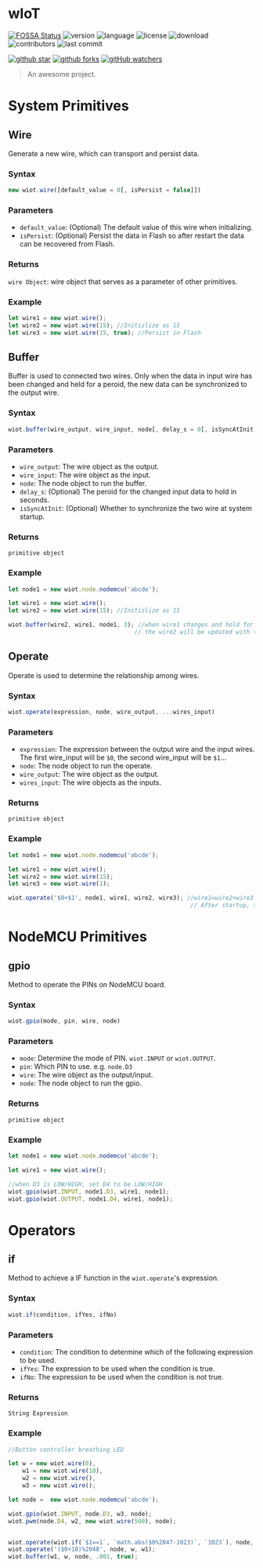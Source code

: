 # wIoT


[![FOSSA Status](https://app.fossa.com/api/projects/git%2Bgithub.com%2FIoTcat%2FwIoT.svg?type=shield)](https://app.fossa.com/projects/git%2Bgithub.com%2FIoTcat%2FwIoT?ref=badge_shield)
![version](https://img.shields.io/npm/v/wiot)
![language](https://img.shields.io/github/languages/top/iotcat/wiot)
![license](https://img.shields.io/npm/l/wiot)
![download](https://img.shields.io/npm/dt/wiot)
![contributors](https://img.shields.io/github/contributors/iotcat/wiot)
![last commit](https://img.shields.io/github/last-commit/iotcat/wiot)

[![github star](https://img.shields.io/github/stars/iotcat/wiot?style=social)](https://github.com/iotcat/wiot)
[![github forks](https://img.shields.io/github/forks/iotcat/wiot?style=social)](https://github.com/IoTcat/wIoT/)
[![gitHub watchers](https://img.shields.io/github/watchers/iotcat/wiot?style=social)](https://github.com/IoTcat/wIoT/)

> An awesome project.


# System Primitives

## Wire

Generate a new wire, which can transport and persist data.

### Syntax

```js
new wiot.wire([default_value = 0[, isPersist = false]])
```
### Parameters

 - `default_value`: (Optional) The default value of this wire when initializing.
 - `isPersist`: (Optional) Persist the data in Flash so after restart the data can be recovered from Flash.

### Returns
`wire Object`: wire object that serves as a parameter of other primitives.

### Example
```js
let wire1 = new wiot.wire();
let wire2 = new wiot.wire(15); //Initizlize as 15
let wire3 = new wiot.wire(15, true); //Persist in Flash
```


## Buffer

Buffer is used to connected two wires. Only when the data in input wire has been changed and held for a peroid, the new data can be synchronized to the output wire.

### Syntax

```js
wiot.buffer(wire_output, wire_input, node[, delay_s = 0[, isSyncAtInit = false]])
```
### Parameters

 - `wire_output`: The wire object as the output.
 - `wire_input`: The wire object as the input.
 - `node`: The node object to run the buffer.
 - `delay_s`: (Optional) The peroid for the changed input data to hold in seconds.
 - `isSyncAtInit`: (Optional) Whether to synchronize the two wire at system startup.

### Returns
`primitive object`

### Example
```js
let node1 = new wiot.node.nodemcu('abcde');

let wire1 = new wiot.wire();
let wire2 = new wiot.wire(15); //Initizlize as 15

wiot.buffer(wire2, wire1, node1, 3); //when wire1 changes and hold for 3 seconds,
									// the wire2 will be updated with the data in wire1
```


## Operate

Operate is used to determine the relationship among wires.

### Syntax

```js
wiot.operate(expression, node, wire_output, ...wires_input)
```
### Parameters

 - `expression`: The expression between the output wire and the input wires. The first wire_input will be `$0`, the second wire_input will be `$1`...
 - `node`: The node object to run the operate.
 - `wire_output`: The wire object as the output.
 - `wires_input`: The wire objects as the inputs.


### Returns
`primitive object`

### Example
```js
let node1 = new wiot.node.nodemcu('abcde');

let wire1 = new wiot.wire();
let wire2 = new wiot.wire(15);
let wire3 = new wiot.wire(1);

wiot.operate('$0+$1', node1, wire1, wire2, wire3); //wire1=wire2+wire3
													// After startup, the wire1 will be 16
```



# NodeMCU Primitives

## gpio

Method to operate the PINs on NodeMCU board.

### Syntax

```js
wiot.gpio(mode, pin, wire, node)
```
### Parameters

 - `mode`: Determine the mode of PIN. `wiot.INPUT` or `wiot.OUTPUT`.
 - `pin`: Which PIN to use. e.g. `node.D3`
 - `wire`: The wire object as the output/input.
 - `node`: The node object to run the gpio.



### Returns
`primitive object`

### Example
```js
let node1 = new wiot.node.nodemcu('abcde');

let wire1 = new wiot.wire();

//when D3 is LOW/HIGH, set D4 to be LOW/HIGH
wiot.gpio(wiot.INPUT, node1.D3, wire1, node1);
wiot.gpio(wiot.OUTPUT, node1.D4, wire1, node1);
```


# Operators

## if

Method to achieve a IF function in the `wiot.operate`'s expression.

### Syntax

```js
wiot.if(condition, ifYes, ifNo)
```
### Parameters

 - `condition`: The condition to determine which of the following expression to be used.
 - `ifYes`: The expression to be used when the condition is true.
 - `ifNo`: The expression to be used when the condition is not true.



### Returns
`String Expression`

### Example
```js
//Button controller breathing LED

let w = new wiot.wire(0),
	w1 = new wiot.wire(10),
	w2 = new wiot.wire(),
	w3 = new wiot.wire();

let node =  new wiot.node.nodemcu('abcde');

wiot.gpio(wiot.INPUT, node.D3, w3, node);
wiot.pwm(node.D4, w2, new wiot.wire(500), node);


wiot.operate(wiot.if(`$1==1`, `math.abs($0%2047-1023)`, `1023`), node, w2, w, w3);
wiot.operate('($0+10)%2048', node, w, w1);
wiot.buffer(w1, w, node, .001, true);

```